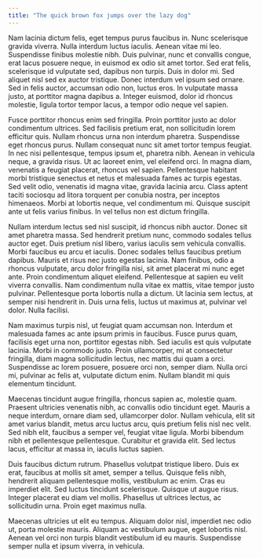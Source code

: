 ```yaml
---
title: "The quick brown fox jumps over the lazy dog"
---
```


Nam lacinia dictum felis, eget tempus purus faucibus in. Nunc scelerisque gravida viverra. Nulla interdum luctus iaculis. Aenean vitae mi leo. Suspendisse finibus molestie nibh.<!--more --> Duis pulvinar, nunc et convallis congue, erat lacus posuere neque, in euismod ex odio sit amet tortor. Sed erat felis, scelerisque id vulputate sed, dapibus non turpis. Duis in dolor mi. Sed aliquet nisl sed ex auctor tristique. Donec interdum vel ipsum sed ornare. Sed in felis auctor, accumsan odio non, luctus eros. In vulputate massa justo, at porttitor magna dapibus a. Integer euismod, dolor id rhoncus molestie, ligula tortor tempor lacus, a tempor odio neque vel sapien.

Fusce porttitor rhoncus enim sed fringilla. Proin porttitor justo ac dolor condimentum ultrices. Sed facilisis pretium erat, non sollicitudin lorem efficitur quis. Nullam rhoncus urna non interdum pharetra. Suspendisse eget rhoncus purus. Nullam consequat nunc sit amet tortor tempus feugiat. In nec nisi pellentesque, tempus ipsum et, pharetra nibh. Aenean in vehicula neque, a gravida risus. Ut ac laoreet enim, vel eleifend orci. In magna diam, venenatis a feugiat placerat, rhoncus vel sapien. Pellentesque habitant morbi tristique senectus et netus et malesuada fames ac turpis egestas. Sed velit odio, venenatis id magna vitae, gravida lacinia arcu. Class aptent taciti sociosqu ad litora torquent per conubia nostra, per inceptos himenaeos. Morbi at lobortis neque, vel condimentum mi. Quisque suscipit ante ut felis varius finibus. In vel tellus non est dictum fringilla.

Nullam interdum lectus sed nisl suscipit, id rhoncus nibh auctor. Donec sit amet pharetra massa. Sed hendrerit pretium nunc, commodo sodales tellus auctor eget. Duis pretium nisl libero, varius iaculis sem vehicula convallis. Morbi faucibus eu arcu et iaculis. Donec sodales tellus faucibus pretium dapibus. Mauris et risus nec justo egestas lacinia. Nam finibus, odio a rhoncus vulputate, arcu dolor fringilla nisi, sit amet placerat mi nunc eget ante. Proin condimentum aliquet eleifend. Pellentesque at sapien eu velit viverra convallis. Nam condimentum nulla vitae ex mattis, vitae tempor justo pulvinar. Pellentesque porta lobortis nulla a dictum. Ut lacinia sem lectus, at semper nisi hendrerit in. Duis urna felis, luctus ut maximus at, pulvinar vel dolor. Nulla facilisi.

Nam maximus turpis nisl, ut feugiat quam accumsan non. Interdum et malesuada fames ac ante ipsum primis in faucibus. Fusce purus quam, facilisis eget urna non, porttitor egestas nibh. Sed iaculis est quis vulputate lacinia. Morbi in commodo justo. Proin ullamcorper, mi at consectetur fringilla, diam magna sollicitudin lectus, nec mattis dui quam a orci. Suspendisse ac lorem posuere, posuere orci non, semper diam. Nulla orci mi, pulvinar ac felis at, vulputate dictum enim. Nullam blandit mi quis elementum tincidunt.

Maecenas tincidunt augue fringilla, rhoncus sapien ac, molestie quam. Praesent ultricies venenatis nibh, ac convallis odio tincidunt eget. Mauris a neque interdum, ornare diam sed, ullamcorper dolor. Nullam vehicula, elit sit amet varius blandit, metus arcu luctus arcu, quis pretium felis nisl nec velit. Sed nibh elit, faucibus a semper vel, feugiat vitae ligula. Morbi bibendum nibh et pellentesque pellentesque. Curabitur et gravida elit. Sed lectus lacus, efficitur at massa in, iaculis luctus sapien.

Duis faucibus dictum rutrum. Phasellus volutpat tristique libero. Duis ex erat, faucibus at mollis sit amet, semper a tellus. Quisque felis nibh, hendrerit aliquam pellentesque mollis, vestibulum ac enim. Cras eu imperdiet elit. Sed luctus tincidunt scelerisque. Quisque ut augue risus. Integer placerat eu diam vel mollis. Phasellus ut ultrices lectus, ac sollicitudin urna. Proin eget maximus nulla.

Maecenas ultricies ut elit eu tempus. Aliquam dolor nisl, imperdiet nec odio ut, porta molestie mauris. Aliquam ac vestibulum augue, eget lobortis nisl. Aenean vel orci non turpis blandit vestibulum id eu mauris. Suspendisse semper nulla et ipsum viverra, in vehicula.

